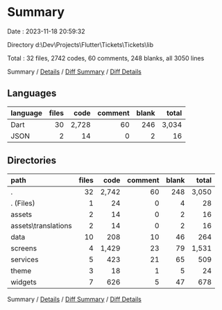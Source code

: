 # Summary

Date : 2023-11-18 20:59:32

Directory d:\\Dev\\Projects\\Flutter\\Tickets\\Tickets\\lib

Total : 32 files,  2742 codes, 60 comments, 248 blanks, all 3050 lines

Summary / [Details](details.md) / [Diff Summary](diff.md) / [Diff Details](diff-details.md)

## Languages
| language | files | code | comment | blank | total |
| :--- | ---: | ---: | ---: | ---: | ---: |
| Dart | 30 | 2,728 | 60 | 246 | 3,034 |
| JSON | 2 | 14 | 0 | 2 | 16 |

## Directories
| path | files | code | comment | blank | total |
| :--- | ---: | ---: | ---: | ---: | ---: |
| . | 32 | 2,742 | 60 | 248 | 3,050 |
| . (Files) | 1 | 24 | 0 | 4 | 28 |
| assets | 2 | 14 | 0 | 2 | 16 |
| assets\\translations | 2 | 14 | 0 | 2 | 16 |
| data | 10 | 208 | 10 | 46 | 264 |
| screens | 4 | 1,429 | 23 | 79 | 1,531 |
| services | 5 | 423 | 21 | 65 | 509 |
| theme | 3 | 18 | 1 | 5 | 24 |
| widgets | 7 | 626 | 5 | 47 | 678 |

Summary / [Details](details.md) / [Diff Summary](diff.md) / [Diff Details](diff-details.md)